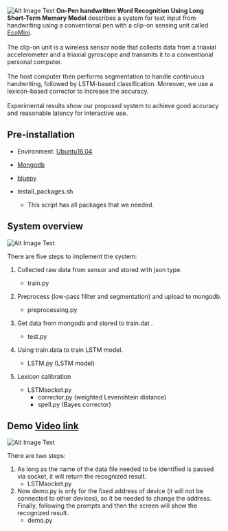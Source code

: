 ![Alt Image Text](https://epl.tw/wp-content/uploads/2018/08/hardware.png "Hardware setup")
**On-Pen handwritten Word Recognition Using Long Short-Term Memory Model** describes a system for text input from handwriting using a conventional pen with a clip-on sensing unit called [EcoMini](https://epl.tw/ecomini/). <br><br>
The clip-on unit is a wireless sensor node that collects data from a triaxial accelerometer and a triaxial gyroscope and transmits it to a conventional personal computer. <br><br>
The host computer then performs segmentation to handle continuous handwriting, followed by LSTM-based classification. Moreover, we use a lexicon-based corrector to increase the accuracy. <br><br>
Experimental results show our proposed system to achieve good accuracy and reasonable latency for interactive use.
	
## Pre-installation
* Environment: [Ubuntu16.04](http://releases.ubuntu.com/16.04/)

* [Mongodb](https://docs.mongodb.com/manual/administration/install-community/)

* [bluepy](https://github.com/IanHarvey/bluepy)

* Install_packages.sh
	* This script has all packages that we needed.

## System overview
![Alt Image Text](https://epl.tw/wp-content/uploads/2018/08/System-overview.png "System Overview")

There are five steps to implement the system:

1. Collected raw data from sensor and stored with json type.
	* train.py
	
2. Preprocess (low-pass fillter and segmentation) and upload to mongodb.
	* preprocessing.py
	
3. Get data from mongodb and stored to train.dat .
	* test.py
	
4. Using train.data to train LSTM model. 
	* LSTM.py (LSTM model)
	
5. Lexicon calibration
	* LSTMsocket.py
		* corrector.py (weighted Levenshtein distance)
		* spell.py (Bayes corrector)

## Demo [Video link](https://youtu.be/ZACSAVZMsMM)
![Alt Image Text](https://epl.tw/wp-content/uploads/2018/08/demo.png "Demo")

There are two steps:

1. As long as the name of the data file needed to be identified is passed via socket, it will return the recognized result.
	* LSTMsocket.py
2. Now demo.py is only for the fixed address of device (it will not be connected to other devices), so it be needed to change the address. Finally, following the prompts and then the screen will show the recognized result.
	* demo.py

